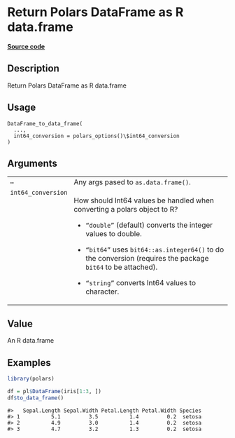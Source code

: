 

# Return Polars DataFrame as R data.frame

[**Source code**](https://github.com/pola-rs/r-polars/tree/main/R/dataframe__frame.R#L916)

## Description

Return Polars DataFrame as R data.frame

## Usage

<pre><code class='language-R'>DataFrame_to_data_frame(
  ...,
  int64_conversion = polars_options()\$int64_conversion
)
</code></pre>

## Arguments

<table>
<tr>
<td style="white-space: nowrap; font-family: monospace; vertical-align: top">
<code id="DataFrame_to_data_frame_:_...">…</code>
</td>
<td>
Any args pased to <code>as.data.frame()</code>.
</td>
</tr>
<tr>
<td style="white-space: nowrap; font-family: monospace; vertical-align: top">
<code id="DataFrame_to_data_frame_:_int64_conversion">int64_conversion</code>
</td>
<td>

How should Int64 values be handled when converting a polars object to R?

<ul>
<li>

<code>“double”</code> (default) converts the integer values to double.

</li>
<li>

<code>“bit64”</code> uses <code>bit64::as.integer64()</code> to do the
conversion (requires the package <code>bit64</code> to be attached).

</li>
<li>

<code>“string”</code> converts Int64 values to character.

</li>
</ul>
</td>
</tr>
</table>

## Value

An R data.frame

## Examples

``` r
library(polars)

df = pl$DataFrame(iris[1:3, ])
df$to_data_frame()
```

    #>   Sepal.Length Sepal.Width Petal.Length Petal.Width Species
    #> 1          5.1         3.5          1.4         0.2  setosa
    #> 2          4.9         3.0          1.4         0.2  setosa
    #> 3          4.7         3.2          1.3         0.2  setosa
